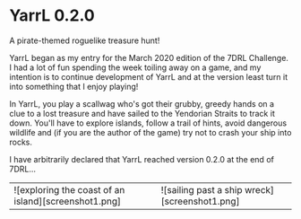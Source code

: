 # YarrL 0.2.0

A pirate-themed roguelike treasure hunt!

YarrL began as my entry for the March 2020 edition of the 7DRL Challenge. I had a lot of fun spending the week toiling away on a game, and my intention is to continue development of YarrL and at the version least turn it into something that I enjoy playing!

In YarrL, you play a scallwag who's got their grubby, greedy hands on a clue to a lost treasure and have sailed to the Yendorian Straits to track it down. You'll have to explore islands, follow a trail of hints, avoid dangerous wildlife and (if you are the author of the game) try not to crash your ship into rocks.

I have arbitrarily declared that YarrL reached version 0.2.0 at the end of 7DRL...
<table border="0">
  <tr><td>
![exploring the coast of an island][screenshot1.png]
    </td>
  <td>
![sailing past a ship wreck][screenshot1.png]
    </td>
  </tr>
  </table>
